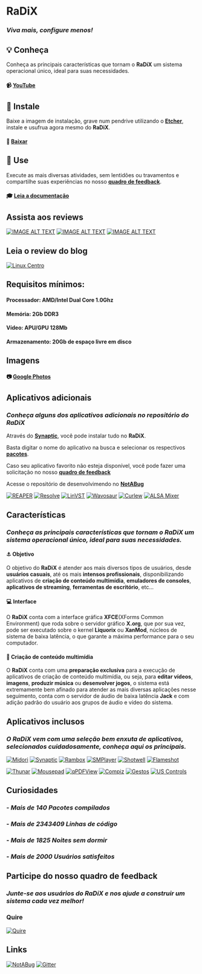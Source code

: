 # **RaDiX**
### _Viva mais, configure menos!_


## :bulb: **Conheça**

Conheça as principais características que tornam o **RaDiX** um sistema operacional único, ideal para suas necessidades.
#### :video_camera: [**YouTube**](http://www.youtube.com/watch?v=1e_Ufi5f8p4&list=PLBYCK2tej7WzppY2ID-MLTP3Qo7W2fFq9)

## :wrench: **Instale**

Baixe a imagem de instalação, grave num pendrive utilizando o [**Etcher**](https://etcher.io/), instale e usufrua agora mesmo do **RaDiX**.

#### :dvd: [**Baixar**](https://github.com/rauldipeas/RaDiX/releases)

## :rocket: **Use**

Execute as mais diversas atividades, sem lentidões ou travamentos e compartilhe suas experiências no nosso [**quadro de feedback**](https://quire.io/w/RaDiX).

#### :mortar_board: [**Leia a documentação**](https://docs.radix.ws/)

## **Assista aos reviews**
[![IMAGE ALT TEXT](http://img.youtube.com/vi/xUNIi9usZZA/0.jpg)](https://youtu.be/xUNIi9usZZA)
[![IMAGE ALT TEXT](http://img.youtube.com/vi/KAlKQPu0E-s/0.jpg)](https://youtu.be/KAlKQPu0E-s)
[![IMAGE ALT TEXT](http://img.youtube.com/vi/A4DwYmOFaEo/0.jpg)](https://youtu.be/A4DwYmOFaEo)

## **Leia o review do blog**
[![Linux Centro](https://radix.ws/images/LinuxCentro-1.png)](https://linuxcentro.com.br/linux/conheca-o-radix-linux/)

## **Requisitos mínimos:**

#### **Processador:** AMD/Intel Dual Core 1.0Ghz

#### **Memória:** 2Gb DDR3

#### **Vídeo:** APU/GPU 128Mb

#### **Armazenamento:** 20Gb de espaço livre em disco

## **Imagens**
#### :camera: [**Google Photos**](https://photos.app.goo.gl/fyj6PbtzuM1f5KUa7)

## **Aplicativos adicionais**

### _Conheça alguns dos aplicativos adicionais no repositório do **RaDiX**_

Através do [**Synaptic**](https://www.nongnu.org/synaptic/), você pode instalar tudo no **RaDiX**.

Basta digitar o nome do aplicativo na busca e selecionar os respectivos [**pacotes**](https://packages.ubuntu.com/).

Caso seu aplicativo favorito não esteja disponível, você pode fazer uma solicitação no nosso [**quadro de feedback**](https://quire.io/w/RaDiX)

Acesse o repositório de desenvolvimendo no [**NotABug**](https://notabug.org/rauldipeas/radix-apps/)

[![REAPER](https://radix.ws/images/apps/cockos-reaper.svg)](https://www.reaper.fm/)
[![Resolve](https://radix.ws/images/apps/resolve.svg)](https://www.blackmagicdesign.com/products/davinciresolve/)
[![LinVST](https://radix.ws/images/apps/application-x-addon.svg)](https://github.com/osxmidi/LinVst)
[![Wavosaur](https://radix.ws/images/apps/gtkwave.svg)](https://www.wavosaur.com/)
[![Curlew](https://radix.ws/images/apps/curlew.svg)](https://curlew.sourceforge.io/)
[![ALSA Mixer](https://radix.ws/images/apps/gnome-alsamixer-icon.svg)](https://launchpad.net/gnome-alsamixer)

## **Características**
### _Conheça as principais características que tornam o RaDiX um sistema operacional único, ideal para suas necessidades._

#### :anchor: **Objetivo**

O objetivo do **RaDiX** é atender aos mais diversos tipos de usuários, desde **usuários casuais**, até os mais **intensos profissionais**, disponibilizando aplicativos de **criação de conteúdo multimídia**, **emuladores de consoles**, **aplicativos de streaming**, **ferramentas de escritório**, etc...

#### :computer: **Interface**

O **RaDiX** conta com a interface gráfica **XFCE**(XForms Common Environment) que roda sobre o servidor gráfico **X.org**, que por sua vez, pode ser executado sobre o kernel **Liquorix** ou **XanMod**, núcleos de sistema de baixa latência, o que garante a máxima performance para o seu computador.

#### :movie_camera: **Criação de conteúdo multimídia**

O **RaDiX** conta com uma **preparação exclusiva** para a execução de aplicativos de criação de conteúdo multimídia, ou seja, para **editar vídeos**, **imagens**, **produzir música** ou **desenvolver jogos**, o sistema está extremamente bem afinado para atender as mais diversas aplicações nesse seguimento, conta com o servidor de áudio de baixa latência **Jack** e com adição padrão do usuário aos grupos de áudio e vídeo do sistema.

## **Aplicativos inclusos**

### _O RaDiX vem com uma seleção bem enxuta de aplicativos, selecionados cuidadosamente, conheça aqui os principais._

[![Midori](https://radix.ws/images/apps/midori.svg)](https://radix.ws/images/apps/midori.svg)
[![Synaptic](https://radix.ws/images/apps/muon.svg)](https://www.nongnu.org/synaptic/)
[![Rambox](https://radix.ws/images/apps/rambox.svg)](https://rambox.pro/)
[![SMPlayer](https://radix.ws/images/apps/smplayer.svg)](https://www.smplayer.info/)
[![Shotwell](https://radix.ws/images/apps/shotwell.svg)](https://wiki.gnome.org/Apps/Shotwell)
[![Flameshot](https://radix.ws/images/apps/flameshot.svg)](https://flameshot.js.org/)

[![Thunar](https://radix.ws/images/apps/system-file-manager.svg)](https://docs.xfce.org/xfce/thunar/start)
[![Mousepad](https://radix.ws/images/apps/mousepad.svg)](https://git.xfce.org/apps/mousepad/)
[![qPDFView](https://radix.ws/images/apps/flameshot.svg)](https://launchpad.net/qpdfview)
[![Compiz](https://radix.ws/images/apps/compiz.svg)](http://www.compiz.org/)
[![Gestos](https://radix.ws/images/apps/libinput-gestures.svg)](https://gitlab.com/cunidev/gestures)
[![US Controls](https://radix.ws/images/apps/qjackctl.svg)](https://help.ubuntu.com/community/UbuntuStudio/UbuntuStudioControls)

## **Curiosidades**

### - _Mais de **140** Pacotes compilados_

### - _Mais de **2343409** Linhas de código_

### - _Mais de **1825** Noites sem dormir_

### - _Mais de **2000** Usuários satisfeitos_

## **Participe do nosso quadro de feedback**

### _Junte-se aos usuários do RaDiX e nos ajude a construir um sistema cada vez melhor!_

### **Quire**
[![Quire](https://radix.ws/images/quire-banner.png)](https://quire.io/w/RaDiX)

## **Links**
[![NotABug](https://notabug.org/img/favicon.png)](https://notabug.org/rauldipeas/RaDiX)
[![Gitter](https://cdn.androidcrew.com/logos/im.gitter.gitter-logo.png)](https://gitter.im/radix-community/support)
